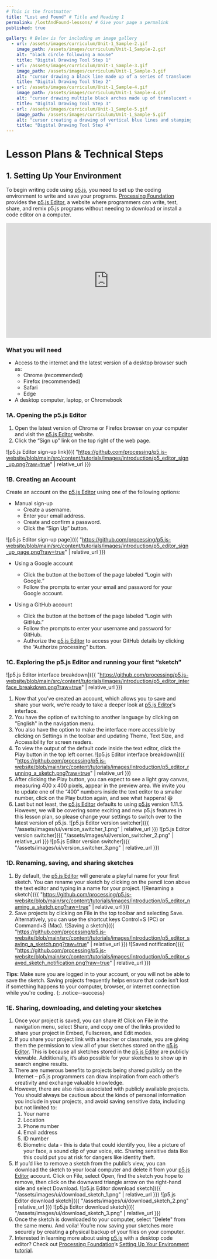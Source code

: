 ```yaml
---
# This is the frontmatter
title: "Lost and Found" # Title and Heading 1
permalink: /lostAndFound-lessons/ # Give your page a permalink
published: true

gallery: # Below is for including an image gallery
  - url: /assets/images/curriculum/Unit-1_Sample-2.gif
    image_path: /assets/images/curriculum/Unit-1_Sample-2.gif
    alt: "black circle following a mouse"
    title: "Digital Drawing Tool Step 1"
  - url: /assets/images/curriculum/Unit-1_Sample-3.gif
    image_path: /assets/images/curriculum/Unit-1_Sample-3.gif
    alt: "cursor drawing a black line made up of a series of translucent circles"
    title: "Digital Drawing Tool Step 2"
  - url: /assets/images/curriculum/Unit-1_Sample-4.gif
    image_path: /assets/images/curriculum/Unit-1_Sample-4.gif
    alt: "cursor drawing multiple black arches made up of translucent circles"
    title: "Digital Drawing Tool Step 3"
  - url: /assets/images/curriculum/Unit-1_Sample-5.gif
    image_path: /assets/images/curriculum/Unit-1_Sample-5.gif
    alt: "cursor creating a drawing of vertical blue lines and stamping red ellipses"
    title: "Digital Drawing Tool Step 4"
---
```

# Lesson Plans & Technical Steps

## 1. Setting Up Your Environment

To begin writing code using [p5.js](https://p5js.org/), you need to set up the coding environment to write and save your programs. [Processing Foundation](https://processingfoundation.org/) provides the [p5.js Editor](https://editor.p5js.org/), a website where programmers can write, test, share, and remix p5.js programs without needing to download or install a code editor on a computer. 

<iframe width="560" height="315" src="https://www.youtube.com/embed/MXs1cOlidWs?si=h8uilatDVzeLCl_a" title="YouTube video player" frameborder="0" allow="accelerometer; autoplay; clipboard-write; encrypted-media; gyroscope; picture-in-picture; web-share" referrerpolicy="strict-origin-when-cross-origin" allowfullscreen></iframe>

### What you will need
- Access to the internet and the latest version of a desktop browser such as:
  - Chrome (recommended)
  - Firefox (recommended)
  - Safari
  - Edge
- A desktop computer, laptop, or Chromebook

### 1A. Opening the p5.js Editor
1. Open the latest version of Chrome or Firefox browser on your computer and visit the [p5.js Editor](https://editor.p5js.org/) website. 
1. Click the “Sign up” link on the top right of the web page.

![p5.js Editor sign-up link]({{ "https://github.com/processing/p5.js-website/blob/main/src/content/tutorials/images/introduction/p5_editor_sign_up.png?raw=true" | relative_url }})  

### 1B. Creating an Account
Create an account on the [p5.js Editor](https://editor.p5js.org/) using one of the following options:
- Manual sign-up
  - Create a username.
  - Enter your email address.
  - Create and confirm a password. 
  - Click the “Sign Up” button.

![p5.js Editor sign-up page]({{ "https://github.com/processing/p5.js-website/blob/main/src/content/tutorials/images/introduction/p5_editor_sign_up_page.png?raw=true" | relative_url }}) 

- Using a Google account
  - Click the button at the bottom of the page labeled “Login with Google.” 
  - Follow the prompts to enter your email and password for your Google account. 

- Using a GitHub account
  - Click the button at the bottom of the page labeled “Login with GitHub.” 
  - Follow the prompts to enter your username and password for GitHub.
  - Authorize the [p5.js Editor](https://editor.p5js.org/) to access your GitHub details by clicking the “Authorize processing” button.

### 1C. Exploring the p5.js Editor and running your first “sketch”

  ![p5.js Editor interface breakdown]({{ "https://github.com/processing/p5.js-website/blob/main/src/content/tutorials/images/introduction/p5_editor_interface_breakdown.png?raw=true" | relative_url }}) 

1. Now that you’ve created an account, which allows you to save and share your work, we’re ready to take a deeper look at [p5.js Editor](https://editor.p5js.org/)’s interface.
1. You have the option of switching to another language by clicking on "English" in the navigation menu. 
1. You also have the option to make the interface more accessible by clicking on Settings in the toolbar and updating Theme, Text Size, and Accessibility for screen readers. 
1. To view the output of the default code inside the text editor, click the Play button in the top left corner.    ![p5.js Editor interface breakdown]({{ "https://github.com/processing/p5.js-website/blob/main/src/content/tutorials/images/introduction/p5_editor_running_a_sketch.png?raw=true" | relative_url }}) 
1. After clicking the Play button, you can expect to see a light gray canvas, measuring 400 x 400 pixels, appear in the preview area. We invite you to update one of the “400” numbers inside the text editor to a smaller number, click on the Play button again, and see what happens! 😃
1. Last but not least, the [p5.js Editor](https://editor.p5js.org/) defaults to using [p5.js](https://p5js.org/) version 1.11.5. However, we will be covering some exciting and new p5.js features in this lesson plan, so please change your settings to switch over to the latest version of p5.js.
![p5.js Editor version switcher]({{ "/assets/images/ui/version_switcher_1.png" | relative_url }}) 
![p5.js Editor version switcher]({{ "/assets/images/ui/version_switcher_2.png" | relative_url }}) 
![p5.js Editor version switcher]({{ "/assets/images/ui/version_switcher_3.png" | relative_url }}) 

### 1D. Renaming, saving, and sharing sketches
1. By default, the [p5.js Editor](https://editor.p5js.org/) will generate a playful name for your first sketch. You can rename your sketch by clicking on the pencil icon above the text editor and typing in a name for your project.  ![Renaming a sketch]({{ "https://github.com/processing/p5.js-website/blob/main/src/content/tutorials/images/introduction/p5_editor_naming_a_sketch.png?raw=true" | relative_url }}) 
1. Save projects by clicking on File in the top toolbar and selecting Save. Alternatively, you can use the shortcut keys Control+S (PC) or Command+S (Mac).  ![Saving a sketch]({{ "https://github.com/processing/p5.js-website/blob/main/src/content/tutorials/images/introduction/p5_editor_saving_a_sketch.png?raw=true" | relative_url }})  ![Saved notification]({{ "https://github.com/processing/p5.js-website/blob/main/src/content/tutorials/images/introduction/p5_editor_saved_sketch_notification.png?raw=true" | relative_url }})  

**Tips:** Make sure you are logged in to your account, or you will not be able to save the sketch. Saving projects frequently helps ensure that code isn’t lost if something happens to your computer, browser, or internet connection while you're coding.
{: .notice--success}

### 1E. Sharing, downloading, and deleting your sketches
1. Once your project is saved, you can share it! Click on File in the navigation menu, select Share, and copy one of the links provided to share your project in Embed, Fullscreen, and Edit modes. 
1. If you share your project link with a teacher or classmate, you are giving them the permission to view all of your sketches stored on the [p5.js Editor](https://editor.p5js.org/). This is because all sketches stored in the [p5.js Editor](https://editor.p5js.org/) are publicly viewable. Additionally, it’s also possible for your sketches to show up in search engine results. 
1. There are numerous benefits to projects being shared publicly on the Internet – p5.js programmers can draw inspiration from each other’s creativity and exchange valuable knowledge.
1. However, there are also risks associated with publicly available projects. You should always be cautious about the kinds of personal information you include in your projects, and avoid saving sensitive data, including but not limited to:
    1. Your name
    1. Location
    1. Phone number  
    1. Email address
    1. ID number
    1. Biometric data - this is data that could identify you, like a picture of your face, a sound clip of your voice, etc. Sharing sensitive data like this could put you at risk for dangers like identity theft.
1. If you’d like to remove a sketch from the public’s view, you can download the sketch to your local computer and delete it from your [p5.js Editor](https://editor.p5js.org/) account. Click on File, select Open, find the sketch you hope to remove, then click on the downward triangle arrow on the right-hand side and select Download. 
![p5.js Editor download sketch]({{ "/assets/images/ui/download_sketch_1.png" | relative_url }}) 
![p5.js Editor download sketch]({{ "/assets/images/ui/download_sketch_2.png" | relative_url }}) 
![p5.js Editor download sketch]({{ "/assets/images/ui/download_sketch_3.png" | relative_url }}) 
1. Once the sketch is downloaded to your computer, select "Delete" from the same menu. And voila! You’re now saving your sketches more securely by creating a physical backup of your files on your computer.
1. Interested in learning more about using [p5.js](https://p5js.org/) with a desktop code editor? Check out [Processing Foundation](https://processingfoundation.org/)’s [Setting Up Your Environment tutorial](https://p5js.org/tutorials/setting-up-your-environment/).